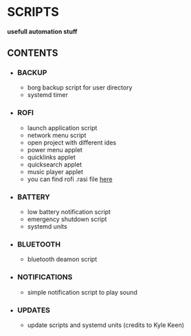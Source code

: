 # SCRIPTS 
#### usefull automation stuff 
##  CONTENTS
 - ### BACKUP
    - borg backup script for user directory
    - systemd timer
 - ### ROFI
    - launch application script
    - network menu script
    - open project with different ides
    - power menu applet
    - quicklinks applet
    - quicksearch applet
    - music player applet
    - you can find rofi .rasi file [here](https://github.com/carnivuth/big-tux-setup/tree/main/.config/rofi) 
 - ### BATTERY
    - low battery notification script
    - emergency shutdown script
    - systemd units
 - ### BLUETOOTH
    - bluetooth deamon script
 - ### NOTIFICATIONS
    - simple notification script to play sound
 - ### UPDATES
    - update scripts and systemd units (credits to Kyle Keen)
